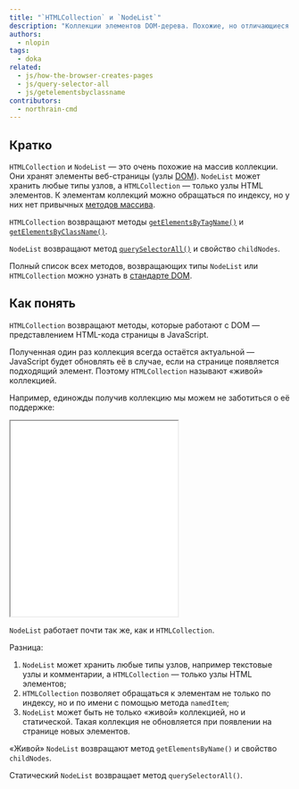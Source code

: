 ```yaml
---
title: "`HTMLCollection` и `NodeList`"
description: "Коллекции элементов DOM-дерева. Похожие, но отличающиеся."
authors:
  - nlopin
tags:
  - doka
related:
  - js/how-the-browser-creates-pages
  - js/query-selector-all
  - js/getelementsbyclassname
contributors:
  - northrain-cmd
---
```


## Кратко

`HTMLCollection` и `NodeList` — это очень похожие на массив коллекции. Они хранят элементы веб-страницы (узлы [DOM](/js/dom/)). `NodeList` может хранить любые типы узлов, а `HTMLCollection` — только узлы HTML элементов. К элементам коллекций можно обращаться по индексу, но у них нет привычных [методов массива](/js/arrays/).

`HTMLCollection` возвращают методы [`getElementsByTagName()`](/js/getelementsbytagname/) и [`getElementsByClassName()`](/js/getelementsbyclassname/).

`NodeList` возвращают метод [`querySelectorAll()`](/js/query-selector-all/) и свойство `childNodes`.

Полный список всех методов, возвращающих типы `NodeList` или `HTMLCollection` можно узнать в [стандарте DOM](https://dom.spec.whatwg.org/#document).

## Как понять

`HTMLCollection` возвращают методы, которые работают с DOM — представлением HTML-кода страницы в JavaScript.

Полученная один раз коллекция всегда остаётся актуальной — JavaScript будет обновлять её в случае, если на странице появляется подходящий элемент. Поэтому `HTMLCollection` называют «живой» коллекцией.

Например, единожды получив коллекцию мы можем не заботиться о её поддержке:

<iframe title="Название — HTMLCollection и NodeList — Дока" src="demos/Lopinopulos-xNOBow/" height="350"></iframe>

`NodeList` работает почти так же, как и `HTMLCollection`.

Разница:

1. `NodeList` может хранить любые типы узлов, например текстовые узлы и комментарии, а `HTMLCollection` — только узлы HTML элементов;
1. `HTMLCollection` позволяет обращаться к элементам не только по индексу, но и по имени с помощью метода `namedItem`;
1. `NodeList` может быть не только «живой» коллекцией, но и статической. Такая коллекция не обновляется при появлении на странице новых элементов.

«Живой» `NodeList` возвращают метод `getElementsByName()` и свойство `childNodes`.

Статический `NodeList` возвращает метод `querySelectorAll()`.
